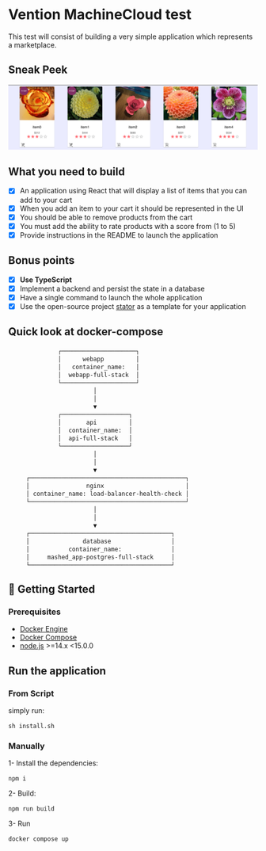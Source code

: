 # Vention MachineCloud test

This test will consist of building a very simple application which represents a marketplace.

## Sneak Peek

![project appropriation success](readme-assets/final-look.png)

## What you need to build

- [x] An application using React that will display a list of items that you can add to your cart
- [x] When you add an item to your cart it should be represented in the UI
- [x] You should be able to remove products from the cart
- [x] You must add the ability to rate products with a score from (1 to 5)
- [x] Provide instructions in the README to launch the application

## Bonus points

- [x] **Use TypeScript**
- [x] Implement a backend and persist the state in a database
- [x] Have a single command to launch the whole application
- [x] Use the open-source project [stator](https://github.com/chocolat-chaud-io/stator) as a template for your application

## Quick look at docker-compose
                  ┌─────────────────────┐
                  │      webapp         │
                  │   container_name:   │
                  │  webapp-full-stack  │
                  └─────────────────────┘
                            │
                            │
                            ▼
                  ┌───────────────────┐
                  │       api         │
                  │  container_name:  │
                  │  api-full-stack   │
                  └───────────────────┘
                            │
                            │
                            ▼
         ┌────────────────────────────────────────────┐
         │                nginx                       │
         │ container_name: load-balancer-health-check │
         └────────────────────────────────────────────┘
                            │
                            │
                            ▼
         ┌────────────────────────────────────────┐
         │               database                 │
         │           container_name:              │
         │     mashed_app-postgres-full-stack     │
         └────────────────────────────────────────┘

## 🚀 Getting Started

### Prerequisites

- [Docker Engine](https://docs.docker.com/engine/)
- [Docker Compose](https://docs.docker.com/compose/install/)
- [node.js](https://nodejs.org/en/download/) >=14.x <15.0.0

## Run the application

### From Script

simply run:

```
sh install.sh
```

### Manually

1- Install the dependencies:

```
npm i
```

2- Build:

```
npm run build
```

3- Run

```
docker compose up
```
